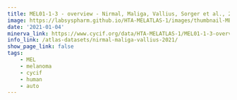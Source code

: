 ```yaml
---
title: MEL01-1-3 - overview - Nirmal, Maliga, Vallius, Sorger et al., 2021
image: https://labsyspharm.github.io/HTA-MELATLAS-1/images/thumbnail-MEL01-1-3-overview.jpg
date: '2021-01-04'
minerva_link: https://www.cycif.org/data/HTA-MELATLAS-1/MEL01-1-3-overview
info_link: /atlas-datasets/nirmal-maliga-vallius-2021/
show_page_link: false
tags:
    - MEL
    - melanoma
    - cycif
    - human
    - auto
---
```

